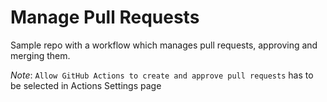 # Manage Pull Requests

Sample repo with a workflow which manages pull requests, approving and merging them.

_Note_: `Allow GitHub Actions to create and approve pull requests` has to be selected in Actions Settings page
